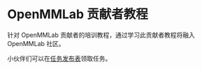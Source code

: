 # OpenMMLab 贡献者教程

针对 OpenMMLab 贡献者的培训教程，通过学习此贡献者教程将融入 OpenMMLab 社区。


小伙伴们可以在[任务发布表](https://aicarrier.feishu.cn/sheets/shtcnE5FlKLcg4vMjMMoq4kFL1f)领取任务。
